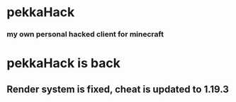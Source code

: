# pekkaHack
### my own personal hacked client for minecraft

# pekkaHack is back

## Render system is fixed, cheat is updated to 1.19.3
